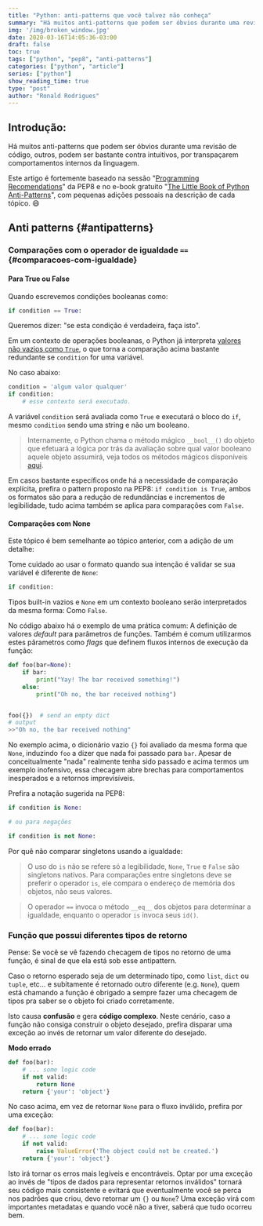 ```yaml
---
title: "Python: anti-patterns que você talvez não conheça"
summary: "Há muitos anti-patterns que podem ser óbvios durante uma revisão de código, outros, podem ser bastante contra intuitivos, por transpaçarem comportamentos internos da linguagem."
img: '/img/broken_window.jpg'
date: 2020-03-16T14:05:36-03:00
draft: false
toc: true
tags: ["python", "pep8", "anti-patterns"]
categories: ["python", "article"]
series: ["python"]
show_reading_time: true
type: "post"
author: "Ronald Rodrigues"
---
```


## Introdução:

Há muitos anti-patterns que podem ser óbvios durante uma revisão de código, outros, podem ser bastante contra intuitivos, por transpaçarem comportamentos internos da linguagem.


Este artigo é fortemente baseado na sessão "[Programming Recomendations](https://www.python.org/dev/peps/pep-0008/#programming-recommendations)" da PEP8 e no e-book gratuito "[The Little Book of Python Anti-Patterns](https://docs.quantifiedcode.com/python-anti-patterns/index.html)", com pequenas adições pessoais na descrição de cada tópico. :smile:


## Anti patterns {#antipatterns}

### Comparações com o operador de igualdade `==` {#comparacoes-com-igualdade}

#### Para True ou False
Quando escrevemos condições booleanas como:

```python
if condition == True:
```

Queremos dizer: "se esta condição é verdadeira, faça isto".

Em um contexto de operações booleanas, o Python já interpreta [valores não vazios como `True`](https://docs.python.org/2/reference/expressions.html#boolean-operations), o que torna a comparação acima bastante redundante se `condition` for uma variável.

No caso abaixo:

```python
condition = 'algum valor qualquer'
if condition:
    # esse contexto será executado.
```

A variável `condition` será avaliada como `True` e executará o bloco do `if`, mesmo `condition` sendo uma string e não um booleano.

> Internamente, o Python chama o método mágico `__bool__()` do objeto que efetuará a lógica por trás da avaliação sobre qual valor booleano aquele objeto assumirá, veja todos os métodos mágicos disponíveis [aqui](https://docs.python.org/3/reference/datamodel.html#basic-customization).

Em casos bastante específicos onde há a necessidade de comparação explícita, prefira o pattern proposto na PEP8: `if condition is True`, ambos os formatos são para a redução de redundâncias e incrementos de legibilidade, tudo acima também se aplica para comparações com `False`.

#### Comparações com None

Este tópico é bem semelhante ao tópico anterior, com a adição de um detalhe:

Tome cuidado ao usar o formato quando sua intenção é validar se sua variável é diferente de `None`:

```python
if condition:
```

Tipos built-in vazios e `None` em um contexto booleano serão interpretados da mesma forma: Como `False`.

No código abaixo há o exemplo de uma prática comum: A definição de valores *default* para parâmetros de funções. Também é comum utilizarmos estes pârametros como *flags* que definem fluxos internos de execução da função:

```python
def foo(bar=None):
    if bar:
        print("Yay! The bar received something!")
    else:
        print("Oh no, the bar received nothing")


foo({})  # send an empty dict
# output
>>"Oh no, the bar received nothing"
```

No exemplo acima, o dicionário vazio `{}` foi avaliado da mesma forma que `None`, induzindo `foo` a dizer que nada foi passado para `bar`.
Apesar de conceitualmente "nada" realmente tenha sido passado e acima termos um exemplo inofensivo, essa checagem abre brechas para comportamentos inesperados e a retornos imprevisíveis. 

Prefira a notação sugerida na PEP8:

```python
if condition is None:

# ou para negações 

if condition is not None:
```
Por quê não comparar singletons usando a igualdade:
> O uso do `is` não se refere só a legibilidade, `None`, `True` e `False` são singletons nativos. Para comparações entre singletons 
> deve se preferir o operador `is`, ele compara o endereço de memória dos objetos, não seus valores.

> O operador `==` invoca o método `__eq__` dos objetos para determinar a igualdade, enquanto o operador `is` invoca seus `id()`.


### Função que possui diferentes tipos de retorno

Pense: Se você se vê fazendo checagem de tipos no retorno de uma função, é sinal de que ela está sob esse antipattern.

Caso o retorno esperado seja de um determinado tipo, como `list`, `dict` ou `tuple`, etc... e subitamente é retornado outro diferente (e.g. `None`), quem está chamando a função é obrigado a sempre fazer uma checagem de tipos pra saber se o objeto foi criado corretamente.

Isto causa **confusão** e gera **código complexo**. Neste cenário, caso a função não consiga construir o objeto desejado, prefira disparar uma exceção ao invés de retornar um valor diferente do desejado.

**Modo errado**

```python
def foo(bar):
    # ... some logic code
    if not valid:
        return None
    return {'your': 'object'}

```

No caso acima, em vez de retornar `None` para o fluxo inválido, prefira por uma exceção:

```python
def foo(bar):
    # ... some logic code
    if not valid:
        raise ValueError('The object could not be created.')
    return {'your': 'object'}
```

Isto irá tornar os erros mais legíveis e encontráveis. Optar por uma exceção ao invés de "tipos de dados para representar retornos inválidos" tornará seu código mais consistente e evitará que eventualmente você se perca nos padrões que criou, devo retornar um `{}` ou `None`? Uma exceção virá com importantes metadatas e quando você não a tiver, saberá que tudo ocorreu bem.